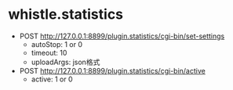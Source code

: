 # whistle.statistics

* POST http://127.0.0.1:8899/plugin.statistics/cgi-bin/set-settings
  - autoStop: 1 or 0
  - timeout: 10
  - uploadArgs: json格式
* POST http://127.0.0.1:8899/plugin.statistics/cgi-bin/active 
  - active: 1 or 0
